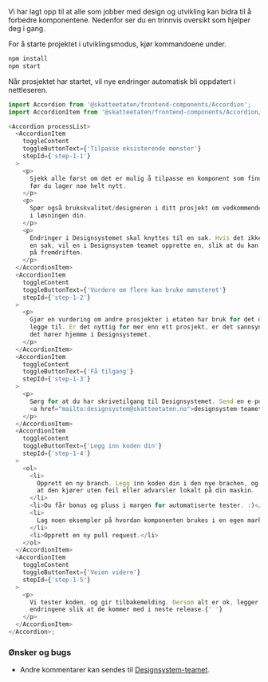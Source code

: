 Vi har lagt opp til at alle som jobber med design og utvikling kan bidra til å forbedre komponentene. Nedenfor ser du en trinnvis oversikt som hjelper deg i gang.

For å starte projektet i utviklingsmodus, kjør kommandoene under.

```bash noeditor
npm install
npm start
```

Når prosjektet har startet, vil nye endringer automatisk bli oppdatert i nettleseren.



```js noeditor beskrivelse
import Accordion from '@skatteetaten/frontend-components/Accordion';
import AccordionItem from '@skatteetaten/frontend-components/Accordion/AccordionItem';

<Accordion processList>
  <AccordionItem
    toggleContent
    toggleButtonText={'Tilpasse eksisterende mønster'}
    stepId={'step-1-1'}
  >
    <p>
      Sjekk alle først om det er mulig å tilpasse en komponent som finnes fra
      før du lager noe helt nytt.
    </p>
    <p>
      Spør også brukskvalitet/designeren i ditt prosjekt om vedkommende er enig
      i løsningen din.
    </p>
    <p>
      Endringer i Designsystemet skal knyttes til en sak. Hvis det ikke finnes
      en sak, vil en i Designsystem-teamet opprette en, slik at du kan følge med
      på fremdriften.
    </p>
  </AccordionItem>
  <AccordionItem
    toggleContent
    toggleButtonText={'Vurdere om flere kan bruke mønsteret'}
    stepId={'step-1-2'}
  >
    <p>
      Gjør en vurdering om andre prosjekter i etaten har bruk for det du vil
      legge til. Er det nyttig for mer enn ett prosjekt, er det sannsynlig at
      det hører hjemme i Designsystemet.
    </p>
  </AccordionItem>
  <AccordionItem
    toggleContent
    toggleButtonText={'Få tilgang'}
    stepId={'step-1-3'}
  >
    <p>
      Sørg for at du har skrivetilgang til Designsystemet. Send en e-post til{' '}
      <a href="mailto:designsystem@skatteetaten.no">designsystem-teamet</a>
    </p>
  </AccordionItem>
  <AccordionItem
    toggleContent
    toggleButtonText={'Legg inn koden din'}
    stepId={'step-1-4'}
  >
    <ol>
      <li>
        Opprett en ny branch. Legg inn koden din i den nye brachen, og sørg for
        at den kjører uten feil eller advarsler lokalt på din maskin.
      </li>
      <li>Du får bonus og pluss i margen for automatiserte tester. :)</li>
      <li>
        Lag noen eksempler på hvordan komponenten brukes i en egen markdown-fil.
      </li>
      <li>Opprett en ny pull request.</li>
    </ol>
  </AccordionItem>
  <AccordionItem
    toggleContent
    toggleButtonText={'Veien videre'}
    stepId={'step-1-5'}
  >
    <p>
      Vi tester koden, og gir tilbakemelding. Dersom alt er ok, legger vi inn
      endringene slik at de kommer med i neste release.{' '}
    </p>
  </AccordionItem>
</Accordion>;
```

### Ønsker og bugs

- Andre kommentarer kan sendes til [Designsystem-teamet](mailto:designsystem@skatteetaten.no).
